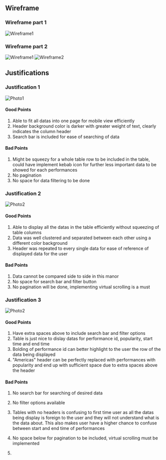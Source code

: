 
## Wireframe
### Wireframe part 1

![Wireframe1](assets/result-viewer-mobile.png)
### Wireframe part 2
![Wireframe1](assets/advance-wireframe-data-viewer-mobile-1.png)
![Wireframe2](assets/advance-wireframe-data-viewer-mobile-2.png)


## Justifications

### Justification 1

![Photo1](https://github.com/ADES-FSP/jibaboom-2b22-astronomia/blob/master/worksheets/wireframes/assets/advance_mobile_data_viewer_1.gif)

#### Good Points

1. Able to fit all datas into one page for mobile view efficiently
2. Header background color is darker with greater weight of text, clearly indicates the column header
3. Search bar is included for ease of searching of data

#### Bad Points

1. Might be squeezy for a whole table row to be included in the table, could have implement kebab icon for further less important data to be showed for each performances
2. No pagination
3. No space for data filtering to be done

### Justification 2

![Photo2](https://github.com/ADES-FSP/jibaboom-2b22-astronomia/blob/master/worksheets/wireframes/assets/advance_mobile_data_viewer_2.jpg)

#### Good Points

1. Able to display all the datas in the table efficiently without squeezing of table columns
2. Data was well clustered and separated between each other using a different color background
3. Header was repeated to every single data for ease of reference of displayed data for the user

#### Bad Points

1. Data cannot be compared side to side in this manor
2. No space for search bar and filter button
3. No pagination will be done, implementing virtual scrolling is a must

### Justification 3

![Photo2](https://github.com/ADES-FSP/jibaboom-2b22-astronomia/blob/master/worksheets/wireframes/assets/advance_mobile_data_viewer_3.jpg)

#### Good Points

1. Have extra spaces above to include search bar and filter options
2. Table is just nice to dislay datas for performance id, popularity, start time and end time
3. Bolding of performance id can better highlight to the user the row of the data being displayed
4. "Americas" header can be perfectly replaced with performances with popularity and end up with sufficient space due to extra spaces above the header

#### Bad Points

1. No search bar for searching of desired data
2. No filter options available
3. Tables with no headers is confusing to first time user as all the datas being display is foreign to the user and they will not understand what is the data about. This also makes user have a higher chance to confuse between start and end time of performances
4. No space below for pagination to be included, virtual scrolling must be implemented

1. 
